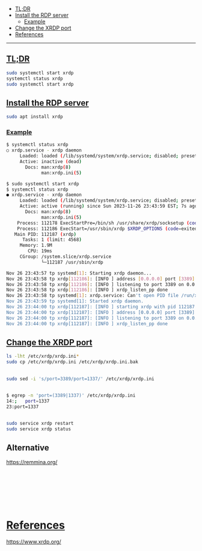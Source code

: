 - [TL;DR](#tldr)
- [Install the RDP server](#install-the-rdp-server)
   - [Example](#example)
- [Change the XRDP port](#change-the-xrdp-port)
- [References](#references)

-------------------------------------------

## [TL;DR](#tldr)
```sh
sudo systemctl start xrdp
systemctl status xrdp
sudo systemctl start xrdp
```

## [Install the RDP server](#install-the-rdp-server)
```sh
sudo apt install xrdp
```

### [Example](#example)
```sh
$ systemctl status xrdp
○ xrdp.service - xrdp daemon
     Loaded: loaded (/lib/systemd/system/xrdp.service; disabled; preset: disabled)
     Active: inactive (dead)
       Docs: man:xrdp(8)
             man:xrdp.ini(5)

$ sudo systemctl start xrdp
$ systemctl status xrdp    
● xrdp.service - xrdp daemon
     Loaded: loaded (/lib/systemd/system/xrdp.service; disabled; preset: disabled)
     Active: active (running) since Sun 2023-11-26 23:43:59 EST; 7s ago
       Docs: man:xrdp(8)
             man:xrdp.ini(5)
    Process: 112178 ExecStartPre=/bin/sh /usr/share/xrdp/socksetup (code=exited, status=0/SUCCESS)
    Process: 112186 ExecStart=/usr/sbin/xrdp $XRDP_OPTIONS (code=exited, status=0/SUCCESS)
   Main PID: 112187 (xrdp)
      Tasks: 1 (limit: 4568)
     Memory: 1.9M
        CPU: 19ms
     CGroup: /system.slice/xrdp.service
             └─112187 /usr/sbin/xrdp

Nov 26 23:43:57 tp systemd[1]: Starting xrdp daemon...
Nov 26 23:43:58 tp xrdp[112186]: [INFO ] address [0.0.0.0] port [3389] mode 1
Nov 26 23:43:58 tp xrdp[112186]: [INFO ] listening to port 3389 on 0.0.0.0
Nov 26 23:43:58 tp xrdp[112186]: [INFO ] xrdp_listen_pp done
Nov 26 23:43:58 tp systemd[1]: xrdp.service: Can't open PID file /run/xrdp/xrdp.pid (yet?) after start: Operation >
Nov 26 23:43:59 tp systemd[1]: Started xrdp daemon.
Nov 26 23:44:00 tp xrdp[112187]: [INFO ] starting xrdp with pid 112187
Nov 26 23:44:00 tp xrdp[112187]: [INFO ] address [0.0.0.0] port [3389] mode 1
Nov 26 23:44:00 tp xrdp[112187]: [INFO ] listening to port 3389 on 0.0.0.0
Nov 26 23:44:00 tp xrdp[112187]: [INFO ] xrdp_listen_pp done
```

## [Change the XRDP port](#change-the-xrdp-port)
```sh
ls -lht /etc/xrdp/xrdp.ini*
sudo cp /etc/xrdp/xrdp.ini /etc/xrdp/xrdp.ini.bak
```

## 
```sh
sudo sed -i 's/port=3389/port=1337/' /etc/xrdp/xrdp.ini
```

## 
```sh
$ egrep -n 'port=(3389|1337)' /etc/xrdp/xrdp.ini
14:;   port=1337
23:port=1337
```

## 
```sh
sudo service xrdp restart
sudo service xrdp status
```

## Alternative
https://remmina.org/
```sh

```

## 
```sh

```

## 
```sh

```

## 
```sh

```

# [References](#references-1)

https://www.xrdp.org/